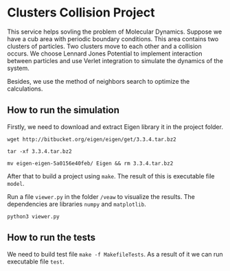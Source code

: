 # Clusters Collision Project

This service helps sovling the problem of Molecular Dynamics. Suppose we have a cub area with periodic boundary conditions. 
This area contains two clusters of particles.
Two clusters move to each other and a collision occurs. We choose Lennard Jones Potential to implement interaction between particles and use Verlet integration to simulate the dynamics of the system.

Besides, we use the method of neighbors search to optimize the calculations.

## How to run the simulation

Firstly, we need to download and extract Eigen library it in the project folder.

`wget http://bitbucket.org/eigen/eigen/get/3.3.4.tar.bz2`

`tar -xf 3.3.4.tar.bz2`

`mv eigen-eigen-5a0156e40feb/ Eigen && rm 3.3.4.tar.bz2`

After that to build a project using `make`. The result of this is executable file `model`.

Run a file `viewer.py` in the folder `/veaw` to visualize the results. The dependencies are libraries `numpy` and `matplotlib`.

`python3 viewer.py`

## How to run the tests

We need to build test file `make -f MakefileTests`. As a result of it we can run executable file `test`.
